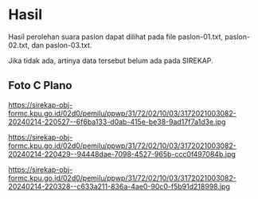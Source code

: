 # Hasil

Hasil perolehan suara paslon dapat dilihat pada file paslon-01.txt, paslon-02.txt, dan paslon-03.txt.

Jika tidak ada, artinya data tersebut belum ada pada SIREKAP.

## Foto C Plano

https://sirekap-obj-formc.kpu.go.id/02d0/pemilu/ppwp/31/72/02/10/03/3172021003082-20240214-220527--6f6ba133-d0ab-415e-be38-9ad17f7a1d3e.jpg

https://sirekap-obj-formc.kpu.go.id/02d0/pemilu/ppwp/31/72/02/10/03/3172021003082-20240214-220429--94448dae-7098-4527-965b-ccc0f497084b.jpg

https://sirekap-obj-formc.kpu.go.id/02d0/pemilu/ppwp/31/72/02/10/03/3172021003082-20240214-220328--c633a211-836a-4ae0-90c0-f5b91d218998.jpg

